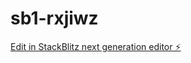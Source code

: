# sb1-rxjiwz

[Edit in StackBlitz next generation editor ⚡️](https://stackblitz.com/~/github.com/brunobgssgb/sb1-rxjiwz)
